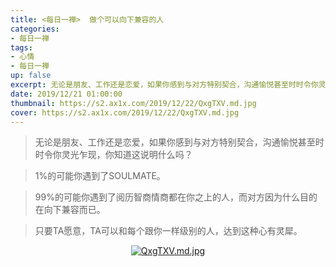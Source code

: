 ```yaml
---
title: <每日一禅>  做个可以向下兼容的人
categories:
- 每日一禅
tags: 
- 心情
- 每日一禅
up: false
excerpt: 无论是朋友、工作还是恋爱，如果你感到与对方特别契合，沟通愉悦甚至时时令你灵光乍现，你知道这说明什么吗？
date: 2019/12/21 01:00:00
thumbnail: https://s2.ax1x.com/2019/12/22/QxgTXV.md.jpg
cover: https://s2.ax1x.com/2019/12/22/QxgTXV.md.jpg
---
```

>无论是朋友、工作还是恋爱，如果你感到与对方特别契合，沟通愉悦甚至时时令你灵光乍现，你知道这说明什么吗？

>1%的可能你遇到了SOULMATE。

>99%的可能你遇到了阅历智商情商都在你之上的人，而对方因为什么目的在向下兼容而已。

>只要TA愿意，TA可以和每个跟你一样级别的人，达到这种心有灵犀。

  <div align="center">

[![QxgTXV.md.jpg](https://s2.ax1x.com/2019/12/22/QxgTXV.md.jpg )](https://imgchr.com/i/QxgTXV)